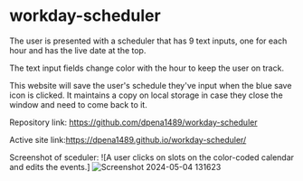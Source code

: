 # workday-scheduler
The user is presented with a scheduler that has 9 text inputs, one for each hour and has the live date at the top. 

The text input fields change color with the hour to keep the user on track.

This website will save the user's schedule they've input when the blue save icon is clicked. It maintains a copy on local storage in case they close the window and need to come back to it.

Repository link: https://github.com/dpena1489/workday-scheduler

Active site link:https://dpena1489.github.io/workday-scheduler/

Screenshot of sceduler: 
![A user clicks on slots on the color-coded calendar and edits the events.]
![Screenshot 2024-05-04 131623](https://github.com/dpena1489/Workday-Scheduler/assets/150938385/bee38daf-1cb1-4fbd-8fc9-64852262a642)
